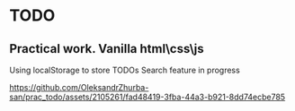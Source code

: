 # TODO

## Practical work. Vanilla html\css\js
Using localStorage to store TODOs
Search feature in progress


https://github.com/OleksandrZhurba-san/prac_todo/assets/2105261/fad48419-3fba-44a3-b921-8dd74ecbe785

